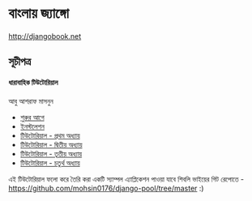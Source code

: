 # বাংলায় জ্যাঙ্গো
<a href="http://djangobook.net">http://djangobook.net</a>


## সূচীপত্র 

#### ধারাবাহিক টিউটোরিয়াল
আবু আশরাফ মাসনুন
<br/>

* <a href="Introduction.md">শুরুর আগে</a>
* <a href="Installation.md">ইনস্টলেশন</a>
* <a href="Tutorial/Part1.md">টিউটোরিয়াল - প্রথম অধ্যায়</a>
* <a href="Tutorial/Part2.md">টিউটোরিয়াল - দ্বিতীয় অধ্যায়</a>
* <a href="Tutorial/Part3.md">টিউটোরিয়াল - তৃতীয় অধ্যায়</a>
* <a href="Tutorial/Part4.md">টিউটোরিয়াল - চতুর্থ অধ্যায়</a>

এই টিউটোরিয়াল ফলো করে তৈরি করা একটি স্যাম্পল এ্যাপ্লিকেশন পাওয়া যাবে শিবলি ভাইয়ের গিট রেপোতে - <a href="https://github.com/Shibly/Poll">https://github.com/mohsin0176/django-pool/tree/master</a> :) 


